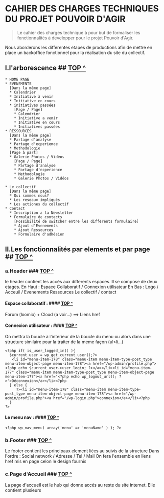 # CAHIER DES CHARGES TECHNIQUES DU PROJET POUVOIR D'AGIR  #

> Le cahier des charges technique à pour but de formaliser les fonctionnalités à developper pour le projet Pouvoir d'Agir.

Nous aborderons les differentes etapes de productions afin de mettre en place un backoffice fonctionnel pour la réalisation du site du collectif.

## I.l'arborescence ## [TOP ^](/#user-content-cahier-des-charges-techniques-du-projet-pouvoir-dagir)

    * HOME PAGE
    * EVENEMENTS
      [Dans la même page]
      * Calendrier
      * Initiative à venir
      * Initiative en cours
      * initiatives passées
        [Page / Page]
        * Calendrier
        * Initiative a venir
        * Initiative en cours
        * Initiatives passées
    * RESSOURCES
      [Dans la même page]
      * Partage d'analyse
      * Partage d'ecperience
      * Methodologie
      [Page à part]
      * Galerie Photos / Vidéos
        [Page / Page]
        * Partage d'analyse
        * Partage d'ecperience
        * Methodologie
        * Galerie Photos / Vidéos

    * Le collectif
      [Dans la même page]
      * Qui sommes nous?
      * Les reseaux impliqués
      * Les actiones du collectif
    * Contact
      * Inscription a la Newsletter
      * Formulaire de contacts
        [Possibilité de switcher entre les differents formulaire]
        * Ajout d'Evenements
        * Ajout Ressources
        * Formulaire d'adhésion

## II.Les fonctionnalités par elements et par page ## [TOP ^](/#user-content-cahier-des-charges-techniques-du-projet-pouvoir-dagir)

### a.Header ### [TOP ^](/#user-content-cahier-des-charges-techniques-du-projet-pouvoir-dagir)

le header contient les accés aux differents espaces. Il se compose de deux etages.
En Haut : Espace Collaboratif / Connexion utilisateur
En Bas : Logo / Acceuil / Evenements Ressources Le collectif / contact

#### Espace collaboratif : #### [TOP ^](/#user-content-cahier-des-charges-techniques-du-projet-pouvoir-dagir)
Forum (loomio) + Cloud (a voir...) ==> Liens href

#### Connexion utilisateur : #### [TOP ^](/#user-content-cahier-des-charges-techniques-du-projet-pouvoir-dagir)

On mettra la boucle à l'interieur de la boucle du menu ou alors dans une structure similaire pour la traiter de la meme façon (ul>li...)

    <?php if( is_user_logged_in() ){
      $current_user = wp_get_current_user();?>
       <li id="menu-item-178" class="menu-item menu-item-type-post_type menu-item-object-page menu-item-178"><a href="/wp-admin/profile.php"><?php echo $current_user->user_login; ?></a></li><li id="menu-item-177" class="menu-item menu-item-type-post_type menu-item-object-page menu-item-177"><a href="<?php echo wp_logout_url(); ?>">Déconnexion</a></li><?php
      } else {
         ?><li id="menu-item-178" class="menu-item menu-item-type-post_type menu-item-object-page menu-item-178"><a href="/wp-admin/profile.php"><a href="/wp-login.php">connexion</a></li><?php
      }
    ?>

#### Le menu nav : #### [TOP ^](/#user-content-cahier-des-charges-techniques-du-projet-pouvoir-dagir)

    <?php wp_nav_menu( array('menu' => 'menuName' ) ); ?>

### b.Footer ### [TOP ^](/#user-content-cahier-des-charges-techniques-du-projet-pouvoir-dagir)

Le footer contient les principaux element liées au suivis de la structure
Dans l'ordre : Social network / Adresse / Tel / Mail
On fera l'ensemble en liens href mis en page celon le design fournis

###  c.Page d'Accueil ### [TOP ^](/#user-content-cahier-des-charges-techniques-du-projet-pouvoir-dagir)

La page d'accueil est le hub qui donne accés au reste du site internet.
Elle contient plusieurs
